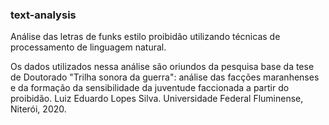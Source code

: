 ### text-analysis

Análise das letras de funks estilo proibidão utilizando técnicas de processamento de linguagem natural.


Os dados utilizados nessa análise são oriundos da pesquisa base da tese de Doutorado "Trilha sonora da guerra": análise das facções
maranhenses e da formação da sensibilidade da juventude faccionada a partir do proibidão. Luiz Eduardo Lopes Silva. Universidade Federal Fluminense, Niterói,
2020.
